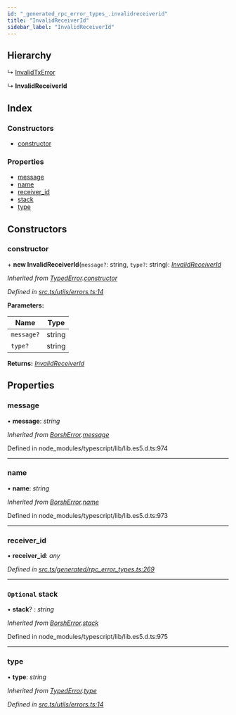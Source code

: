 ```yaml
---
id: "_generated_rpc_error_types_.invalidreceiverid"
title: "InvalidReceiverId"
sidebar_label: "InvalidReceiverId"
---
```


## Hierarchy

  ↳ [InvalidTxError](_generated_rpc_error_types_.invalidtxerror.md)

  ↳ **InvalidReceiverId**

## Index

### Constructors

* [constructor](_generated_rpc_error_types_.invalidreceiverid.md#constructor)

### Properties

* [message](_generated_rpc_error_types_.invalidreceiverid.md#message)
* [name](_generated_rpc_error_types_.invalidreceiverid.md#name)
* [receiver_id](_generated_rpc_error_types_.invalidreceiverid.md#receiver_id)
* [stack](_generated_rpc_error_types_.invalidreceiverid.md#optional-stack)
* [type](_generated_rpc_error_types_.invalidreceiverid.md#type)

## Constructors

###  constructor

\+ **new InvalidReceiverId**(`message?`: string, `type?`: string): *[InvalidReceiverId](_generated_rpc_error_types_.invalidreceiverid.md)*

*Inherited from [TypedError](_utils_errors_.typederror.md).[constructor](_utils_errors_.typederror.md#constructor)*

*Defined in [src.ts/utils/errors.ts:14](https://github.com/nearprotocol/nearlib/blob/213b318/src.ts/utils/errors.ts#L14)*

**Parameters:**

Name | Type |
------ | ------ |
`message?` | string |
`type?` | string |

**Returns:** *[InvalidReceiverId](_generated_rpc_error_types_.invalidreceiverid.md)*

## Properties

###  message

• **message**: *string*

*Inherited from [BorshError](_utils_serialize_.borsherror.md).[message](_utils_serialize_.borsherror.md#message)*

Defined in node_modules/typescript/lib/lib.es5.d.ts:974

___

###  name

• **name**: *string*

*Inherited from [BorshError](_utils_serialize_.borsherror.md).[name](_utils_serialize_.borsherror.md#name)*

Defined in node_modules/typescript/lib/lib.es5.d.ts:973

___

###  receiver_id

• **receiver_id**: *any*

*Defined in [src.ts/generated/rpc_error_types.ts:269](https://github.com/nearprotocol/nearlib/blob/213b318/src.ts/generated/rpc_error_types.ts#L269)*

___

### `Optional` stack

• **stack**? : *string*

*Inherited from [BorshError](_utils_serialize_.borsherror.md).[stack](_utils_serialize_.borsherror.md#optional-stack)*

Defined in node_modules/typescript/lib/lib.es5.d.ts:975

___

###  type

• **type**: *string*

*Inherited from [TypedError](_utils_errors_.typederror.md).[type](_utils_errors_.typederror.md#type)*

*Defined in [src.ts/utils/errors.ts:14](https://github.com/nearprotocol/nearlib/blob/213b318/src.ts/utils/errors.ts#L14)*

